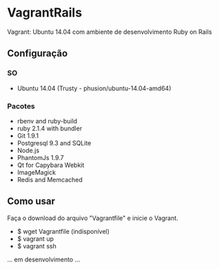 # VagrantRails
Vagrant: Ubuntu 14.04 com ambiente de desenvolvimento Ruby on Rails


## Configuração
### SO
- Ubuntu 14.04 (Trusty - phusion/ubuntu-14.04-amd64)


### Pacotes
- rbenv and ruby-build
- ruby 2.1.4 with bundler
- Git 1.9.1
- Postgresql 9.3 and SQLite
- Node.js
- PhantomJs 1.9.7
- Qt for Capybara Webkit
- ImageMagick
- Redis and Memcached


## Como usar
Faça o download do arquivo "Vagrantfile" e inicie o Vagrant.
- $ wget Vagrantfile (indisponível)
- $ vagrant up
- $ vagrant ssh

... em desenvolvimento ...

